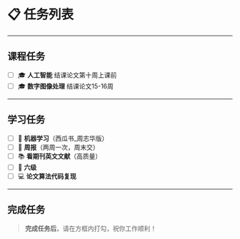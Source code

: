 # 📋 任务列表

---

## 课程任务

- [ ] 🎓 **人工智能** 结课论文第十周上课前
- [ ] 🎓 **数字图像处理** 结课论文15-16周

---

## 学习任务

- [ ] 📘 **机器学习**（西瓜书_周志华版）
- [ ] 📝 **周报**（两周一次，周末交）
- [ ] 📚 **看期刊英文文献**（高质量）
- [ ] 📘 **六级**
- [ ] 💻 **论文算法代码复现**

---

## 完成任务

> **完成任务后**，请在方框内打勾，祝你工作顺利！
